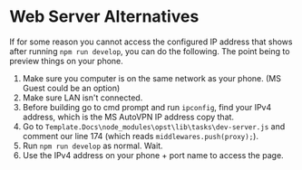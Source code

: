 # Web Server Alternatives

If for some reason you cannot access the configured IP address that shows after running `npm run develop`, you can do the following. The point being to preview things on your phone.

1. Make sure you computer is on the same network as your phone. (MS Guest could be an option)
1. Make sure LAN isn't connected.
1. Before building go to cmd prompt and run `ipconfig`, find your IPv4 address, which is the MS AutoVPN IP address copy that.
1. Go to `Template.Docs\node_modules\opst\lib\tasks\dev-server.js` and comment our line 174 (which reads `middlewares.push(proxy);`).
1. Run `npm run develop` as normal. Wait.
1. Use the IPv4 address on your phone + port name to access the page.